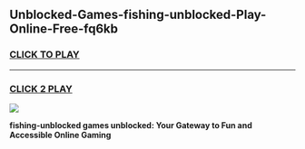 
## Unblocked-Games-fishing-unblocked-Play-Online-Free-fq6kb
<h3>
<a href="https://premium76.site?title=fishing-unblocked&ref=26A">CLICK TO PLAY</a></h3>
<hr>

<h3>
<a href="https://premium76.site?title=fishing-unblocked&ref=26A">CLICK 2 PLAY</a>
  
</h3>

<a href="https://premium76.site?title=fishing-unblocked&ref=26A"><img src="https://clearcache.store/games.png"></a>


**fishing-unblocked games unblocked: Your Gateway to Fun and Accessible Online Gaming**

